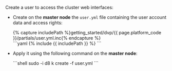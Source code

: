 <script type="text/javascript" src='{% javascript_asset_tag getting-started %}[_assets/js/getting-started.js]{% endjavascript_asset_tag %}'></script>
<script type="text/javascript" src='{% javascript_asset_tag getting-started-access %}[_assets/js/getting-started-access.js]{% endjavascript_asset_tag %}'></script>
<script type="text/javascript" src='{% javascript_asset_tag bcrypt %}[_assets/js/bcrypt.js]{% endjavascript_asset_tag %}'></script>

Create a user to access the cluster web interfaces:
<ul>
<li><p>Create on the <strong>master node</strong> the <code>user.yml</code> file containing the user account data and access rights:</p>
{% capture includePath %}getting_started/dvp/{{ page.platform_code }}/partials/user.yml.inc{% endcapture %}
<div markdown="1">
```yaml
{% include {{ includePath }} %}
```
</div>
</li>
<li><p>Apply it using the following command on the <strong>master node</strong>:</p>
<div markdown="1">
```shell
sudo -i d8 k create -f user.yml
```
</div>
</li>
</ul>


<script type="text/javascript">
$(document).ready(function () {
    generate_password(true);
    update_parameter('dhctl-user-password-hash', 'password', '<GENERATED_PASSWORD_HASH>', null, null);
    update_parameter('dhctl-user-password-hash', null, '<GENERATED_PASSWORD_HASH>', null, '[user-yml]');
    update_parameter('dhctl-user-password', null, '<GENERATED_PASSWORD>', null, '[user-yml]');
    update_parameter('dhctl-user-password', null, '<GENERATED_PASSWORD>', null, 'code span.c1');
    update_domain_parameters();
    config_highlight();
});

</script>
